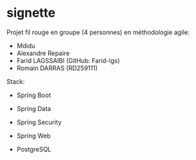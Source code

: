 # signette
Projet fil rouge en groupe (4 personnes) en méthodologie agile: 

- Mdidu
- Alexandre Repaire
- Farid LAGSSAIBI (GitHub: Farid-lgs)
- Romain DARRAS (RD259111)

Stack:

- Spring Boot 

- Spring Data

- Spring Security

- Spring Web

- PostgreSQL
